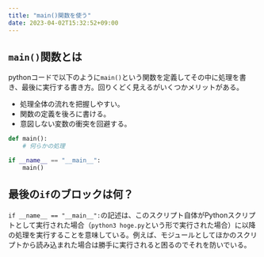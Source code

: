 ```yaml
---
title: "main()関数を使う"
date: 2023-04-02T15:32:52+09:00
---
```


## `main()`関数とは
pythonコードで以下のように`main()`という関数を定義してその中に処理を書き、最後に実行する書き方。回りくどく見えるがいくつかメリットがある。
- 処理全体の流れを把握しやすい。
- 関数の定義を後ろに書ける。
- 意図しない変数の衝突を回避する。
```python
def main():
	# 何らかの処理

if __name__ == "__main__":
	main()
```

## 最後の`if`のブロックは何？
`if __name__ == "__main__":`の記述は、このスクリプト自体がPythonスクリプトとして実行された場合（`python3 hoge.py`という形で実行された場合）に以降の処理を実行することを意味している。例えば、モジュールとしてほかのスクリプトから読み込まれた場合は勝手に実行されると困るのでそれを防いでいる。
